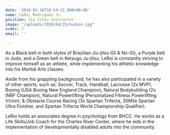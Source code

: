 ```yaml
---
date: '2018-01-18T18:54:21.000+00:00'
name: LeRoi Rodriguez Jr.
position: Jiu Jitsu Instructor
image: "/uploads/2020/04/25/hudson.jpg"
order: 7
email: ''

---
```

As a Black belt in both styles of Brazilian Jiu-jitsu (Gi & No-Gi), a Purple belt in Judo, and a Green belt in Ketsugo Ju-jitsu, LeRoi is constantly striving to improve himself as an athlete, while implementing his athletic knowledge into his Martial Arts classes.

Aside from his grappling background, he has also participated in a variety of other sports, such as: Soccer, Track, Handball, Lacrosse (2x MVP), Boxing (USA Boxing New England Champion), Natural Bodybuilding (2x INBF Champion), Natural Powerlifting (Personalized Fitness Powerlifting Victor), & Obstacle Course Racing (3x Spartan Trifecta, 30Mile Spartan Ultra Finisher, and Spartan Trifecta World Championship Qualifier).

LeRoi holds an associates degree in psychology from BHCC. He works as a Life Skills/Job Coach for the Charles River Center, where he aids in the implementation of developmentally disabled adults into the community.
